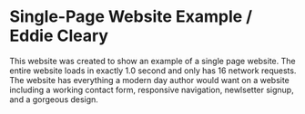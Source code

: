 # Single-Page Website Example / Eddie Cleary

This website was created to show an example of a single page website. The entire website loads in exactly 1.0 second and only has 16 network requests. The website has everything a modern day author would want on a website including a working contact form, responsive navigation, newlsetter signup, and a gorgeous design.
